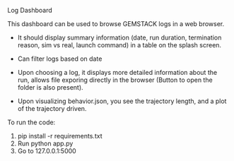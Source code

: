 Log Dashboard

This dashboard can be used to browse GEMSTACK logs in a web browser. 

- It should display summary information (date, run duration, termination reason, sim vs real, launch command) in a table on the splash screen. 

- Can filter logs based on date

- Upon choosing a log, it displays more detailed information about the run, allows file exporing directly in the browser (Button to open the folder is also present).

- Upon visualizing behavior.json, you see the trajectory length, and a plot of the trajectory driven.

To run the code:
1. pip install -r requirements.txt
2. Run python app.py
3. Go to 127.0.0.1:5000


